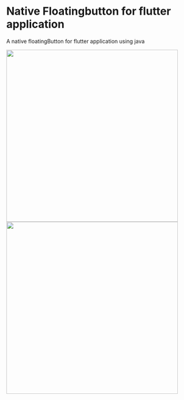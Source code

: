 # Native Floatingbutton for flutter application 

A native floatingButton for flutter application using java

<img src="https://github.com/victor-gonn/assets/blob/master/floatingbutton/Clipboard_09-24-2024_01.jpg" height="450" > <img src="https://github.com/victor-gonn/assets/blob/master/floatingbutton/Clipboard_09-24-2024_02.jpg" height="450" >
